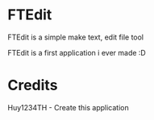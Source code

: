 # FTEdit
FTEdit is a simple make text, edit file tool

FTEdit is a first application i ever made :D

# Credits
Huy1234TH - Create this application